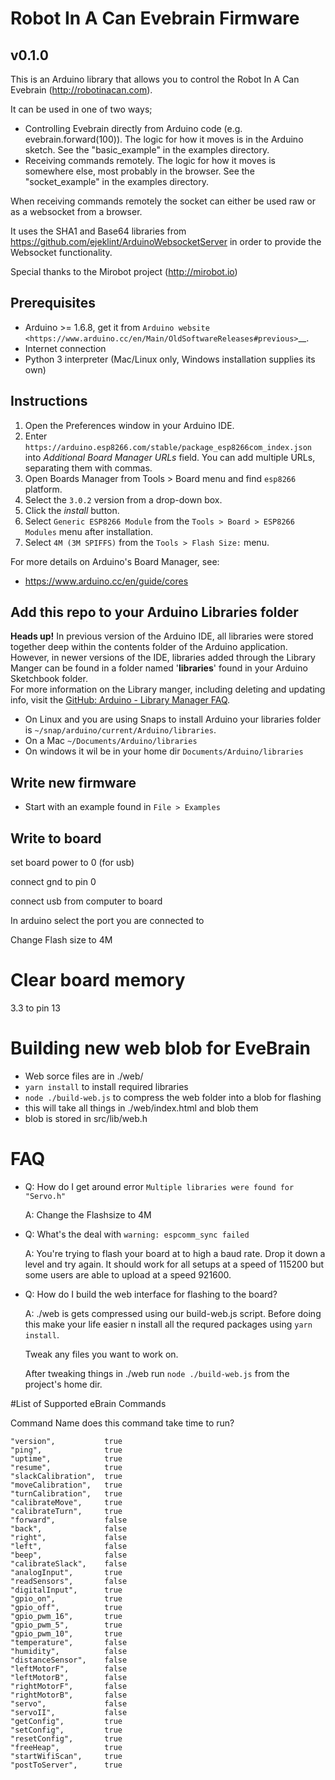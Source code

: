 # Robot In A Can Evebrain Firmware


## v0.1.0

This is an Arduino library that allows you to control the Robot In A Can Evebrain (http://robotinacan.com).


It can be used in one of two ways;
 - Controlling Evebrain directly from Arduino code (e.g. evebrain.forward(100)).
   The logic for how it moves is in the Arduino sketch.
   See the "basic_example" in the examples directory.
 - Receiving commands remotely. The logic for how it moves is somewhere else,
   most probably in the browser. See the "socket_example" in the examples directory.



When receiving commands remotely the socket can
either be used raw or as a websocket from a browser.

It uses the SHA1 and Base64 libraries from
https://github.com/ejeklint/ArduinoWebsocketServer
in order to provide the Websocket functionality.

Special thanks to the Mirobot project (http://mirobot.io)


## Prerequisites

-  Arduino >= 1.6.8, get it from `Arduino
   website <https://www.arduino.cc/en/Main/OldSoftwareReleases#previous>`__.
-  Internet connection
-  Python 3 interpreter (Mac/Linux only, Windows installation supplies its own)

## Instructions

1. Open the Preferences window in your Arduino IDE.
1. Enter 
   ``https://arduino.esp8266.com/stable/package_esp8266com_index.json``
   into *Additional Board Manager URLs* field. You can add multiple
   URLs, separating them with commas.
1. Open Boards Manager from Tools > Board menu and find `esp8266`  platform.
1. Select the `3.0.2` version from a drop-down box.
1. Click the *install* button.
1. Select `Generic ESP8266 Module` from the `Tools > Board > ESP8266 Modules` menu after installation.
2.  Select `4M (3M SPIFFS)` from the `Tools > Flash Size:` menu.

For more details on Arduino's Board Manager, see:
- https://www.arduino.cc/en/guide/cores


## Add this repo to your Arduino Libraries folder

**Heads up!** In previous version of the Arduino IDE, all libraries were stored together deep within the contents folder of the Arduino application. However, in newer versions of the IDE, libraries added through the Library Manger can be found in a folder named '**libraries**' found in your Arduino Sketchbook folder.  
For more information on the Library manger, including deleting and updating info, visit the [GitHub: Arduino - Library Manager FAQ](https://github.com/arduino/Arduino/wiki/Library-Manager-FAQ).

* On Linux and you are using Snaps to install Arduino your libraries folder is `~/snap/arduino/current/Arduino/libraries`. 
* On a Mac `~/Documents/Arduino/libraries`
* On windows it wil be in your home dir `Documents/Arduino/libraries`

## Write new firmware

* Start with an example found in `File > Examples`

## Write to board

set board power to 0 (for usb)

connect gnd to pin 0

connect usb from computer to board

In arduino select the port you are connected to

Change Flash size to 4M

# Clear board memory

3.3 to pin 13


# Building new web blob for EveBrain

- Web sorce files are in  ./web/
- `yarn install` to install required libraries
- `node ./build-web.js` to compress the web folder into a blob for flashing
- this will take all things in ./web/index.html and blob them
- blob is stored in src/lib/web.h


# FAQ

* Q: How do I get around error `Multiple libraries were found for "Servo.h"`

  A: Change the Flashsize to 4M 
  
* Q: What's the deal with `warning: espcomm_sync failed`

  A: You're trying to flash your board at to high a baud rate. Drop it down a level and try again. It should work for all setups at a speed of 115200 but some users are able to upload at a speed 921600. 

* Q: How do I build the web interface for flashing to the board?
  
  A: ./web is gets compressed using our build-web.js script. Before doing this make your life easier n install all the requred packages using `yarn install`.
  
     Tweak any files you want to work on.
  
     After tweaking things in ./web run `node ./build-web.js` from the project's home dir.




#List of Supported eBrain Commands

Command Name         does this command take time to run?
```
"version",           true
"ping",              true
"uptime",            true
"resume",            true
"slackCalibration",  true
"moveCalibration",   true
"turnCalibration",   true
"calibrateMove",     true
"calibrateTurn",     true
"forward",           false
"back",              false
"right",             false
"left",              false
"beep",              false
"calibrateSlack",    false
"analogInput",       true
"readSensors",       false
"digitalInput",      true
"gpio_on",           true
"gpio_off",          true
"gpio_pwm_16",       true
"gpio_pwm_5",        true
"gpio_pwm_10",       true
"temperature",       false
"humidity",          false
"distanceSensor",    false
"leftMotorF",        false
"leftMotorB",        false
"rightMotorF",       false
"rightMotorB",       false
"servo",             false
"servoII",           false
"getConfig",         true
"setConfig",         true
"resetConfig",       true
"freeHeap",          true
"startWifiScan",     true
"postToServer",      true
```
